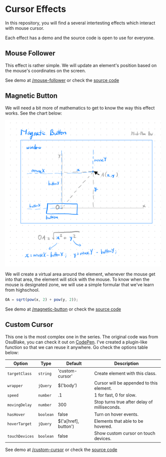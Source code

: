 # Cursor Effects

In this repository, you will find a several intertesting effects which interact with mouse cursor.

Each effect has a demo and the source code is open to use for everyone.

## Mouse Follower

This effect is rather simple. We will update an element's position based on the mouse's coordinates on the screen.

See demo at [/mouse-follower](https://phucbm.github.io/cursor-effects/mouse-follower) or check
the [source code](https://github.com/phucbm/cursor-effects/tree/main/mouse-follower)

## Magnetic Button

We will need a bit more of mathematics to get to know the way this effect works. See the chart below:

![alt text](assets/images/cursor-effects-magnetic-button.jpeg "Magnetic Button Chart")

We will create a virtual area around the element, whenever the mouse get into that area, the element will stick with the
mouse. To know when the mouse is designated zone, we will use a simple formular that we've learn from highschool.

```js
OA = sqrt(pow(x, 2) + pow(y, 2));
```

See demo at [/magnetic-button](https://phucbm.github.io/cursor-effects/magnetic-button) or check
the [source code](https://github.com/phucbm/cursor-effects/tree/main/magnetic-button)

## Custom Cursor

This one is the most complex one in the series. The original code was from OsuBlake, you can check it out
on [CodePen](https://codepen.io/osublake/pen/3170174f4ce844f78c7789a279f8e50e). I've created a plugin-like function so
that we can reuse it anywhere. Go check the options table below:

|Option|Type|Default|Description|
|---|---|---|---|
|`targetClass`|`string`|'custom-cursor'|Create element with this class.|
|`wrapper`|`jQuery`|$('body')|Cursor will be appended to this element.|
|`speed`|`number`|.1|1 for fast, 0 for slow.|
|`movingDelay`|`number`|300|Stop turns true after delay of milliseconds.|
|`hasHover`|`boolean`|false|Turn on hover events.|
|`hoverTarget`|`jQuery`|$('a[href], button')|Elements that able to be hovered.|
|`touchDevices`|`boolean`|false|Show custom cursor on touch devices.|

See demo at [/custom-cursor](https://phucbm.github.io/cursor-effects/custom-cursor) or check
the [source code](https://github.com/phucbm/cursor-effects/tree/main/custom-cursor)
